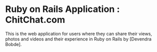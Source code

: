 # Ruby on Rails Application : ChitChat.com

This is the web application for users where they can share their views, photos and videos and their experience in Ruby on Rails 
by [Devendra Bobde].
